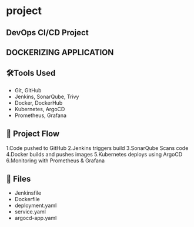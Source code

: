 # project
## DevOps CI/CD Project

## DOCKERIZING APPLICATION



## 🛠️Tools Used
- Git, GitHub
- Jenkins, SonarQube, Trivy
- Docker, DockerHub
- Kubernetes, ArgoCD
- Prometheus, Grafana

## 📌 Project Flow
1.Code pushed to GitHub
2.Jenkins triggers build
3.SonarQube Scans code
4.Docker  builds and pushes images
5.Kubernetes deploys using ArgoCD
6.Monitoring with Prometheus & Grafana

## 📁 Files

- Jenkinsfile
- Dockerfile
- deployment.yaml
- service.yaml
- argocd-app.yaml
